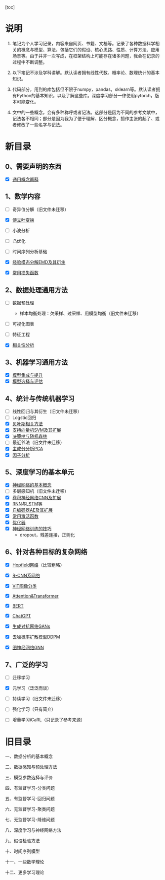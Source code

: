 [toc]

# 说明

1. 笔记为个人学习记录，内容来自网页、书籍、文档等。记录了各种数据科学相关的概念与模型、算法，包括它们的假设、核心思路、性质、计算方法、应用场景等。由于并非一次写成，在框架结构上可能存在诸多问题，我会在记录的过程中不断调整。

1. 以下笔记不涉及学科讲解。默认读者拥有线性代数、概率论、数理统计的基本知识。

1. 代码部分，用到的库包括但不限于numpy，pandas，sklearn等。默认读者拥有Python的基本知识，以及了解这些库。深度学习部分一律使用pytorch，版本可能变化。

1. 文中的一些概念，会有多种称呼或者记法。这部分是因为不同的参考文献中，记法各不相同；部分是因为我为了便于理解、区分概念，擅作主张的起了、或者修改了一些名字与记法。




# 新目录

## 0、需要声明的东西

- [x] [通用概念阐释](./note/通用概念阐释.md)

## 1、数学内容

- [ ] 奇异值分解（旧文件未迁移）
- [x] [傅立叶变换](./note/傅立叶变换.md)
- [ ] 小波分析
- [ ] 凸优化
- [ ] 时间序列分析基础
- [x] [经验模态分解EMD及其衍生](./note/经验模态分解EMD及其衍生.md)
- [x] [常用损失函数](./note/常用损失函数.md)


## 2、数据处理通用方法

- [ ] 数据预处理 
  - 样本均衡处理：欠采样、过采样、用模型均衡（旧文件未迁移）
- [ ] 可视化图表
- [ ] 特征工程
- [x] [相关性分析](./note/相关性分析.md)


## 3、机器学习通用方法

- [x] [模型集成与提升](./note/模型集成与提升.md)
- [x] [模型选择与评估](./note/模型选择与评估.md)

## 4、统计与传统机器学习

- [ ] 线性回归与其衍生（旧文件未迁移）
- [ ] Logstic回归
- [x] [贝叶斯相关方法](./note/贝叶斯分类.md)
- [x] [支持向量机SVM及其扩展](./note/支持向量机SVM及其扩展.md)
- [x] [决策树与随机森林](./note/决策树与其集成.md)
- [ ] 最近邻法（旧文件未迁移）
- [x] [主成分分析PCA](./note/主成分分析PCA.md)
- [x] [因子分析](./note/因子分析.md)

## 5、深度学习的基本单元

- [x] [神经网络的基本概念](./note/神经网络的基本概念.md)
- [ ] 多层感知机（旧文件未迁移）
- [x] [卷积神经网络CNN及扩展](卷积神经网络CNN及扩展./note/.md)
- [x] [RNN与LSTM等](./note/RNN与LSTM等.md)
- [x] [自编码器AE及其扩展](./note/自编码器AE及其扩展.md)
- [x] [常用激活函数](./note/常用激活函数.md)
- [x] [优化器](./note/优化器.md)
- [x] [神经网络训练的技巧](./note/神经网络训练的技巧.md)
  - dropout，残差连接，正则化


## 6、针对各种目标的复杂网络

- [x] [Hopfield网络](./note/Hopfield网络.md)（比较粗略）

- [x] [R-CNN系网络](./note/R-CNN系网络.md)
- [x] [ViT图像分类](./note/ViT图像分类.md)

- [x] [Attention&Transformer](./note/Attention&Transformer.md)
- [x] [BERT](./note/BERT.md)
- [x] [ChatGPT](./note/ChatGPT.md)

- [x] [生成对抗网络GANs](./note/生成对抗网络GANs.md)
- [x] [去噪概率扩散模型DDPM](./note/去噪概率扩散模型DDPM.md)

- [x] [图神经网络GNN](./note/图神经网络GNN.md)

## 7、广泛的学习

- [ ] 迁移学习
- [x] 元学习（泛泛而谈）
- [ ] 持续学习（旧文件未迁移）
- [ ] 强化学习（只有简介）
- [ ] 增量学习iCaRL（只记录了参考来源）


# 旧目录

一、数据分析的基本概念

二、数据感知与预处理方法

三、模型参数选择与评价

四、有监督学习-分类问题

五、有监督学习-回归问题

六、无监督学习-聚类问题

七、无监督学习-降维问题

八、深度学习与神经网络方法

九、假设检验方法

十、时间序列模型

十一、一些数学理论

十二、更多学习理论